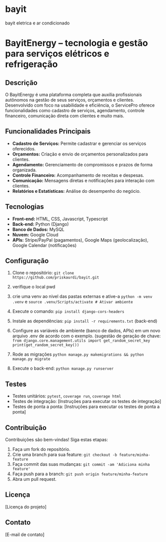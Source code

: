 # bayit
bayit eletrica e ar condicionado

# BayitEnergy – tecnologia e gestão  para serviços elétricos e refrigeração 

## Descrição

O BayitEnergy é uma plataforma completa que auxilia profissionais autônomos na gestão de seus serviços, orçamentos e clientes. Desenvolvido com foco na usabilidade e eficiência, o ServicePro oferece funcionalidades como cadastro de serviços, agendamento, controle financeiro, comunicação direta com clientes e muito mais.

## Funcionalidades Principais

* **Cadastro de Serviços:** Permite cadastrar e gerenciar os serviços oferecidos.
* **Orçamentos:** Criação e envio de orçamentos personalizados para clientes.
* **Agendamento:** Gerenciamento de compromissos e prazos de forma organizada.
* **Controle Financeiro:** Acompanhamento de receitas e despesas.
* **Comunicação:** Mensagens diretas e notificações para interação com clientes.
* **Relatórios e Estatísticas:** Análise do desempenho do negócio.

## Tecnologias

* **Front-end:** HTML, CSS, Javascript, Typescript
* **Back-end:** Python (Django)
* **Banco de Dados:** MySQL
* **Nuvem:** Google Cloud
* **APIs:** Stripe/PayPal (pagamentos), Google Maps (geolocalização), Google Calendar (notificações)

## Configuração

1.  Clone o repositório: `git clone https://github.com/priskaurdi/bayit.git`
2.  verifique o local pwd
3.  crie uma venv ao nivel das pastas externas e ative-a `python -m venv .venv` e `source .venv/Scripts/activate # Ativar ambiente`
5.  Execute o comando: `pip install django-cors-headers`

6. Instale as dependências: `pip install -r requirements.txt` (back-end) 
7.  Configure as variáveis de ambiente (banco de dados, APIs) em um novo arquivo .env de acordo com o exemplo. 
    (sugestão de geração de chave: `from django.core.management.utils import get_random_secret_key print(get_random_secret_key())`
8. Rode as migrações `python manage.py makemigrations && python manage.py migrate`
9. Execute o back-end: `python manage.py runserver` 



## Testes

* Testes unitários: `pytest`, `coverage run`, `coverage html`
* Testes de integração: [Instruções para executar os testes de integração]
* Testes de ponta a ponta: [Instruções para executar os testes de ponta a ponta]

## Contribuição

Contribuições são bem-vindas! Siga estas etapas:

1.  Faça um fork do repositório.
2.  Crie uma branch para sua feature: `git checkout -b feature/minha-feature`
3.  Faça commit das suas mudanças: `git commit -am 'Adiciona minha feature'`
4.  Faça push para a branch: `git push origin feature/minha-feature`
5.  Abra um pull request.

## Licença

[Licença do projeto]

## Contato

[E-mail de contato]
